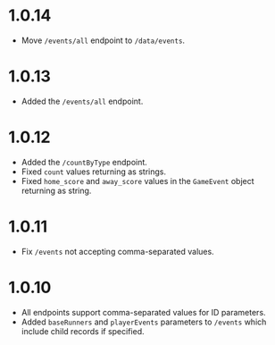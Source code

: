 # 1.0.14
- Move `/events/all` endpoint to `/data/events`.

# 1.0.13
- Added the `/events/all` endpoint.

# 1.0.12
- Added the `/countByType` endpoint.
- Fixed `count` values returning as strings.
- Fixed `home_score` and `away_score` values in the `GameEvent` object returning as string.

# 1.0.11
- Fix `/events` not accepting comma-separated values.

# 1.0.10
- All endpoints support comma-separated values for ID parameters.
- Added `baseRunners` and `playerEvents` parameters to `/events` which include child records if specified.